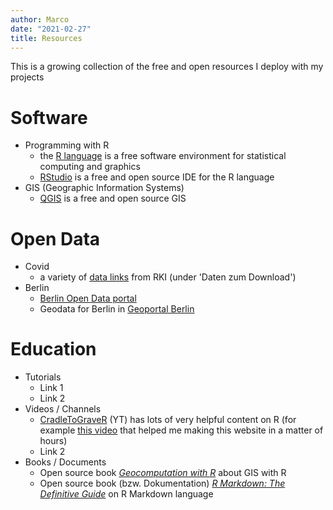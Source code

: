 ```yaml
---
author: Marco
date: "2021-02-27"
title: Resources
---
```


This is a growing collection of the free and open resources I deploy with my projects

# Software

- Programming with R
  - the [R language](https://www.r-project.org/) is a free software environment for statistical computing and graphics
  - [RStudio](https://rstudio.com/) is a free and open source IDE for the R language
- GIS (Geographic Information Systems)
  - [QGIS](https://qgis.org/) is a free and open source GIS

# Open Data

- Covid
  - a variety of [data links](https://www.rki.de/DE/Content/InfAZ/N/Neuartiges_Coronavirus/nCoV.html) from RKI (under 'Daten zum Download')
- Berlin
  - [Berlin Open Data portal](https://daten.berlin.de/)
  - Geodata for Berlin in [Geoportal Berlin](https://stadtentwicklung.berlin.de/geoinformation/fis-broker/index.shtml)

# Education

- Tutorials
  - Link 1
  - Link 2
- Videos / Channels
  - [CradleToGraveR](https://www.youtube.com/c/CradleToGraveR/featured) (YT) has lots of very helpful content on R (for example [this video](https://www.youtube.com/watch?v=9Jqvaoeh1W4) that helped me making this website in a matter of hours)
  - Link 2
- Books / Documents
  - Open source book [*Geocomputation with R*](https://geocompr.robinlovelace.net/) about GIS with R
  - Open source book (bzw. Dokumentation) [*R Markdown: The Definitive Guide*](https://bookdown.org/yihui/rmarkdown/) on R Markdown language


